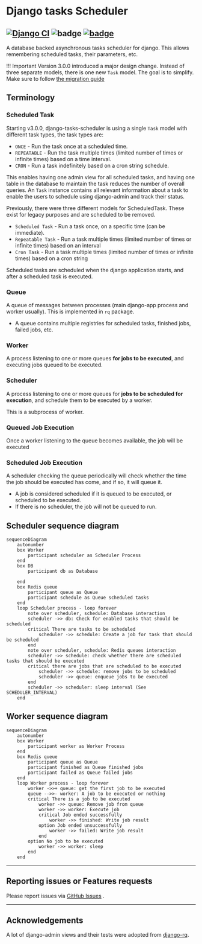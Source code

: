 # Django tasks Scheduler

[![Django CI][badge]][2]
![badge][coverage]
[![badge](https://img.shields.io/pypi/dm/django-tasks-scheduler)](https://pypi.org/project/django-tasks-scheduler/)
---

A database backed asynchronous tasks scheduler for django.
This allows remembering scheduled tasks, their parameters, etc.

!!! Important
    Version 3.0.0 introduced a major design change. Instead of three separate models, there is one new `Task` model.
    The goal is to simplify.
    Make sure to follow [the migration guide](migrate_to_v3.md)


## Terminology

### Scheduled Task

Starting v3.0.0, django-tasks-scheduler is using a single `Task` model with different task types, the task types are:

- `ONCE` - Run the task once at a scheduled time.
- `REPEATABLE` - Run the task multiple times (limited number of times or infinite times) based on a time interval.
- `CRON` - Run a task indefinitely based on a cron string schedule.

This enables having one admin view for all scheduled tasks, and having one table in the database to maintain the task
reduces the number of overall queries.
An `Task` instance contains all relevant information about a task to enable the users to schedule using django-admin and
track their status.

Previously, there were three different models for ScheduledTask. These exist for legacy purposes and are scheduled to
be removed.

* `Scheduled Task` - Run a task once, on a specific time (can be immediate).
* `Repeatable Task` - Run a task multiple times (limited number of times or infinite times) based on an interval
* `Cron Task` - Run a task multiple times (limited number of times or infinite times) based on a cron string

Scheduled tasks are scheduled when the django application starts, and after a scheduled task is executed.

### Queue

A queue of messages between processes (main django-app process and worker usually).
This is implemented in `rq` package.

* A queue contains multiple registries for scheduled tasks, finished jobs, failed jobs, etc.

### Worker

A process listening to one or more queues **for jobs to be executed**, and executing jobs queued to be
executed.

### Scheduler

A process listening to one or more queues for **jobs to be scheduled for execution**, and schedule them
to be executed by a worker.

This is a subprocess of worker.

### Queued Job Execution

Once a worker listening to the queue becomes available, the job will be executed

### Scheduled Job Execution

A scheduler checking the queue periodically will check whether the time the job should be executed has come, and if so,
it will queue it.

* A job is considered scheduled if it is queued to be executed, or scheduled to be executed.
* If there is no scheduler, the job will not be queued to run.

## Scheduler sequence diagram

```mermaid
sequenceDiagram
    autonumber
    box Worker
        participant scheduler as Scheduler Process
    end
    box DB
        participant db as Database

    end
    box Redis queue
        participant queue as Queue
        participant schedule as Queue scheduled tasks
    end
    loop Scheduler process - loop forever
        note over scheduler, schedule: Database interaction
        scheduler ->> db: Check for enabled tasks that should be scheduled
        critical There are tasks to be scheduled
            scheduler ->> schedule: Create a job for task that should be scheduled
        end
        note over scheduler, schedule: Redis queues interaction
        scheduler ->> schedule: check whether there are scheduled tasks that should be executed
        critical there are jobs that are scheduled to be executed
            scheduler ->> schedule: remove jobs to be scheduled
            scheduler ->> queue: enqueue jobs to be executed
        end
        scheduler ->> scheduler: sleep interval (See SCHEDULER_INTERVAL)
    end
```

## Worker sequence diagram

```mermaid
sequenceDiagram
    autonumber
    box Worker
        participant worker as Worker Process
    end
    box Redis queue
        participant queue as Queue
        participant finished as Queue finished jobs
        participant failed as Queue failed jobs
    end
    loop Worker process - loop forever
        worker ->>+ queue: get the first job to be executed
        queue -->>- worker: A job to be executed or nothing
        critical There is a job to be executed
            worker ->> queue: Remove job from queue
            worker ->> worker: Execute job
            critical Job ended successfully
                worker ->> finished: Write job result
            option Job ended unsuccessfully
                worker ->> failed: Write job result
            end
        option No job to be executed
            worker ->> worker: sleep
        end
    end
```

---

## Reporting issues or Features requests

Please report issues via [GitHub Issues][issues] .

---

## Acknowledgements

A lot of django-admin views and their tests were adopted from [django-rq][django-rq].

[badge]:https://github.com/django-commons/django-tasks-scheduler/actions/workflows/test.yml/badge.svg

[2]:https://github.com/django-commons/django-tasks-scheduler/actions/workflows/test.yml

[coverage]:https://img.shields.io/endpoint?url=https://gist.githubusercontent.com/cunla/b756396efb895f0e34558c980f1ca0c7/raw/django-tasks-scheduler-4.json

[pypi-downloads]:https://img.shields.io/pypi/dm/django-tasks-scheduler

[pypi]:https://pypi.org/project/django-tasks-scheduler/

[issues]:https://github.com/django-commons/django-tasks-scheduler/issues

[django-rq]:https://github.com/rq/django-rq